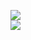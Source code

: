 [![](https://img.shields.io/badge/Made%20With-Github%20Spray-lightgrey.svg?style=for-the-badge&logo=github)](https://github.com/Annihil/github-spray#9050)  
[![](https://i.imgur.com/2DrTn0Z.gif)](https://github.com/Annihil/github-spray)